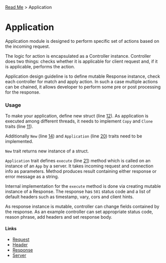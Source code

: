 [Read Me](https://github.com/bohdaq/rust-web-server/tree/main) > Application 

# Application 

Application module is designed to perform specific set of actions based on the incoming request.

The logic for action is encapsulated as a Controller instance. Controller does two things: checks whether it is applicable for client request and, if it is applicable, performs the action.

Application design guideline is to define mutable Response instance, check each controller for match and apply action. In such a case multiple actions can be chained, it allows developer to perform some pre or post processing for the response.

### Usage
To make your application, define new struct (line [12](https://github.com/bohdaq/rust-web-server/blob/6e7e1ed6219644468dcd1caac7f75ddf7d527ad9/src/application/example/mod.rs#L12)). As application is executed among different threads, it needs to implement `Copy` and `Clone` traits (line [11](https://github.com/bohdaq/rust-web-server/blob/6e7e1ed6219644468dcd1caac7f75ddf7d527ad9/src/application/example/mod.rs#L11)). 

Additionally `New` (line [14](https://github.com/bohdaq/rust-web-server/blob/6e7e1ed6219644468dcd1caac7f75ddf7d527ad9/src/application/example/mod.rs#L14)) and `Application` (line [20](https://github.com/bohdaq/rust-web-server/blob/6e7e1ed6219644468dcd1caac7f75ddf7d527ad9/src/application/example/mod.rs#L20)) traits need to be implemented.

`New` trait returns new instance of a struct.

`Application` trait defines `execute` (line [21](https://github.com/bohdaq/rust-web-server/blob/6e7e1ed6219644468dcd1caac7f75ddf7d527ad9/src/application/example/mod.rs#L21)) method which is called on an instance of an `App` by a server. It takes incoming request and connection info as parameters. Method produces result containing either response or error message as a string.

Internal implementation for the `execute` method is done via creating mutable instance of a Response. The response has `501` status code and a list of default headers such as timestamp, vary, cors and client hints.

As response instance is mutable, controller can change fields contained by the response. As an example controller can set appropriate status code, reason phrase, add headers and set response body.


#### Links
- [Request](https://github.com/bohdaq/rust-web-server/tree/main/src/request)
- [Header](https://github.com/bohdaq/rust-web-server/tree/main/src/header)
- [Response](https://github.com/bohdaq/rust-web-server/tree/main/src/response)
- [Server](https://github.com/bohdaq/rust-web-server/tree/main/src/server)
